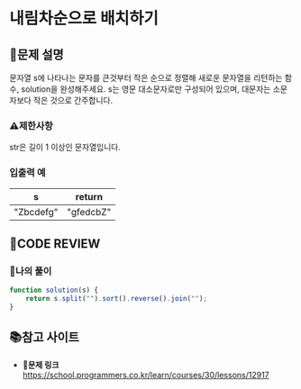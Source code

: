 # 내림차순으로 배치하기

## **📝문제 설명**

문자열 s에 나타나는 문자를 큰것부터 작은 순으로 정렬해 새로운 문자열을 리턴하는 함수, solution을 완성해주세요.
s는 영문 대소문자로만 구성되어 있으며, 대문자는 소문자보다 작은 것으로 간주합니다.

### **⚠제한사항**

str은 길이 1 이상인 문자열입니다.

### **입출력 예**

| s         | return    |
| --------- | --------- |
| "Zbcdefg" | "gfedcbZ" |


## **🧐CODE REVIEW**

### **🧾나의 풀이**

```js
function solution(s) {
    return s.split("").sort().reverse().join("");
}
```

## 📚참고 사이트

- **🔗문제 링크**<br/>
https://school.programmers.co.kr/learn/courses/30/lessons/12917

